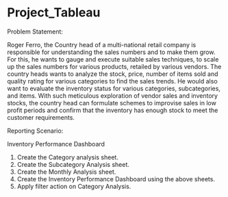 # Project_Tableau

Problem Statement:

Roger Ferro, the Country head of a multi-national retail company is responsible for understanding the sales numbers and to make them grow. 
For this, he wants to gauge and execute suitable sales techniques, to scale up the sales numbers for various products, retailed by various vendors.
The country heads wants to analyze the stock, price, number of items sold and quality rating for various categories to find the sales trends. 
He would also want to evaluate the inventory status for various categories, subcategories, and items. With such meticulous exploration of vendor sales and inventory stocks, the country head can formulate schemes to improvise sales in low profit periods and confirm that the inventory has enough stock to meet the customer requirements.

Reporting Scenario:

Inventory Performance Dashboard
1. Create the Category analysis sheet.
2. Create the Subcategory Analysis sheet.
3. Create the Monthly Analysis sheet.
4. Create the Inventory Performance Dashboard using the above
sheets.
5. Apply filter action on Category Analysis.

